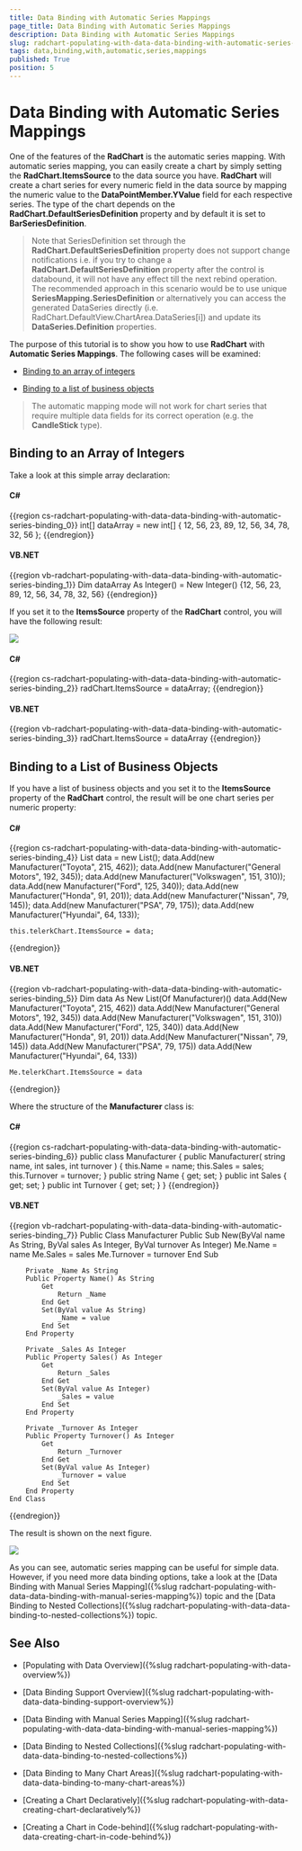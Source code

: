 ```yaml
---
title: Data Binding with Automatic Series Mappings
page_title: Data Binding with Automatic Series Mappings
description: Data Binding with Automatic Series Mappings
slug: radchart-populating-with-data-data-binding-with-automatic-series-binding
tags: data,binding,with,automatic,series,mappings
published: True
position: 5
---
```


# Data Binding with Automatic Series Mappings



One of the features of the __RadChart__ is the automatic series mapping. With automatic series mapping, you can easily create a chart by simply setting the __RadChart.ItemsSource__ to the data source you have. __RadChart__ will create a chart series for every numeric field in the data source by mapping the numeric value to the __DataPointMember.YValue__ field for each respective series. The type of the chart depends on the __RadChart.DefaultSeriesDefinition__ property and by default it is set to __BarSeriesDefinition__.

>Note that SeriesDefinition set through the __RadChart.DefaultSeriesDefinition__ property does not support change notifications i.e. if you try to change a __RadChart.DefaultSeriesDefinition__ property after the control is databound, it will not have any effect till the next rebind operation. The recommended approach in this scenario would be to use unique __SeriesMapping.SeriesDefinition__ or alternatively you can access the generated DataSeries directly (i.e. RadChart.DefaultView.ChartArea.DataSeries[i]) and update its __DataSeries.Definition__ properties.

The purpose of this tutorial is to show you how to use __RadChart__ with __Automatic Series Mappings__. The following cases will be examined:

* [Binding to an array of integers](#Binding_to_an_Array_of_Integers)

* [Binding to a list of business objects](#Binding_to_a_List_of_Business_Objects)

>The automatic mapping mode will not work for chart series that require multiple data fields for its correct operation (e.g. the __CandleStick__ type).

## Binding to an Array of Integers

Take a look at this simple array declaration:

#### __C#__

{{region cs-radchart-populating-with-data-data-binding-with-automatic-series-binding_0}}
	int[] dataArray = new int[] { 12, 56, 23, 89, 12, 56, 34, 78, 32, 56 };
{{endregion}}



#### __VB.NET__

{{region vb-radchart-populating-with-data-data-binding-with-automatic-series-binding_1}}
	Dim dataArray As Integer() = New Integer() {12, 56, 23, 89, 12, 56, 34, 78, 32, 56}
{{endregion}}



If you set it to the __ItemsSource__ property of the __RadChart__ control, you will have the following result:

![](images/RadChart_PopulatingWithData_AutomaticSeriesMapping_01.png)

#### __C#__

{{region cs-radchart-populating-with-data-data-binding-with-automatic-series-binding_2}}
	radChart.ItemsSource = dataArray;
{{endregion}}



#### __VB.NET__

{{region vb-radchart-populating-with-data-data-binding-with-automatic-series-binding_3}}
	radChart.ItemsSource = dataArray
{{endregion}}



## Binding to a List of Business Objects

If you have a list of business objects and you set it to the __ItemsSource__ property of the __RadChart__ control, the result will be one chart series per numeric property:

#### __C#__

{{region cs-radchart-populating-with-data-data-binding-with-automatic-series-binding_4}}
	List<Manufacturer> data = new List<Manufacturer>();
	data.Add(new Manufacturer("Toyota", 215, 462));
	data.Add(new Manufacturer("General Motors", 192, 345));
	data.Add(new Manufacturer("Volkswagen", 151, 310));
	data.Add(new Manufacturer("Ford", 125, 340));
	data.Add(new Manufacturer("Honda", 91, 201));
	data.Add(new Manufacturer("Nissan", 79, 145));
	data.Add(new Manufacturer("PSA", 79, 175));
	data.Add(new Manufacturer("Hyundai", 64, 133));
	
	this.telerkChart.ItemsSource = data;
{{endregion}}



#### __VB.NET__

{{region vb-radchart-populating-with-data-data-binding-with-automatic-series-binding_5}}
	Dim data As New List(Of Manufacturer)()
	data.Add(New Manufacturer("Toyota", 215, 462))
	data.Add(New Manufacturer("General Motors", 192, 345))
	data.Add(New Manufacturer("Volkswagen", 151, 310))
	data.Add(New Manufacturer("Ford", 125, 340))
	data.Add(New Manufacturer("Honda", 91, 201))
	data.Add(New Manufacturer("Nissan", 79, 145))
	data.Add(New Manufacturer("PSA", 79, 175))
	data.Add(New Manufacturer("Hyundai", 64, 133))
	
	Me.telerkChart.ItemsSource = data
{{endregion}}



Where the structure of the __Manufacturer__ class is:

#### __C#__

{{region cs-radchart-populating-with-data-data-binding-with-automatic-series-binding_6}}
	public class Manufacturer
	{
	    public Manufacturer( string name, int sales, int turnover )
	    {
	        this.Name = name;
	        this.Sales = sales;
	        this.Turnover = turnover;
	    }
	    public string Name
	    {
	        get;
	        set;
	    }
	    public int Sales
	    {
	        get;
	        set;
	    }
	    public int Turnover
	    {
	        get;
	        set;
	    }
	}
{{endregion}}



#### __VB.NET__

{{region vb-radchart-populating-with-data-data-binding-with-automatic-series-binding_7}}
	Public Class Manufacturer
	    Public Sub New(ByVal name As String, ByVal sales As Integer, ByVal turnover As Integer)
	        Me.Name = name
	        Me.Sales = sales
	        Me.Turnover = turnover
	    End Sub
	
	    Private _Name As String
	    Public Property Name() As String
	        Get
	            Return _Name
	        End Get
	        Set(ByVal value As String)
	            _Name = value
	        End Set
	    End Property
	
	    Private _Sales As Integer
	    Public Property Sales() As Integer
	        Get
	            Return _Sales
	        End Get
	        Set(ByVal value As Integer)
	            _Sales = value
	        End Set
	    End Property
	
	    Private _Turnover As Integer
	    Public Property Turnover() As Integer
	        Get
	            Return _Turnover
	        End Get
	        Set(ByVal value As Integer)
	            _Turnover = value
	        End Set
	    End Property
	End Class
{{endregion}}



The result is shown on the next figure.

![](images/RadChart_PopulatingWithData_AutomaticSeriesMapping_02.png)

As you can see, automatic series mapping can be useful for simple data. However, if you need more data binding options, take a look at the [Data Binding with Manual Series Mapping]({%slug radchart-populating-with-data-data-binding-with-manual-series-mapping%}) topic and the [Data Binding to Nested Collections]({%slug radchart-populating-with-data-data-binding-to-nested-collections%}) topic.

## See Also

 * [Populating with Data Overview]({%slug radchart-populating-with-data-overview%})

 * [Data Binding Support Overview]({%slug radchart-populating-with-data-data-binding-support-overview%})

 * [Data Binding with Manual Series Mapping]({%slug radchart-populating-with-data-data-binding-with-manual-series-mapping%})

 * [Data Binding to Nested Collections]({%slug radchart-populating-with-data-data-binding-to-nested-collections%})

 * [Data Binding to Many Chart Areas]({%slug radchart-populating-with-data-data-binding-to-many-chart-areas%})

 * [Creating a Chart Declaratively]({%slug radchart-populating-with-data-creating-chart-declaratively%})

 * [Creating a Chart in Code-behind]({%slug radchart-populating-with-data-creating-chart-in-code-behind%})
